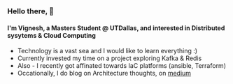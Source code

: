 ### Hello there, 👋 


#### I'm Vignesh, a Masters Student @ UTDallas, and interested in Distributed sysytems & Cloud Computing
 - Technology is a vast sea and I would like to learn everything :)
 - Currently invested my time on a project exploring Kafka & Redis
 - Also - I recently got affinated towards IaC platforms (ansible, Terraform)
 - Occationally, I do blog on Architecture thoughts, on [medium](https://vignesh-thirunavukkarasu.medium.com)



<!-- BLOG-POST-LIST:START -->
<!-- BLOG-POST-LIST:END -->
